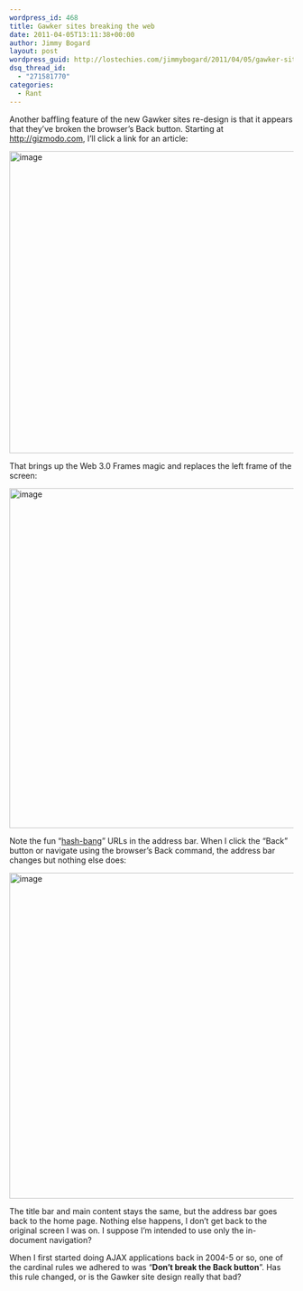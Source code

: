 ```yaml
---
wordpress_id: 468
title: Gawker sites breaking the web
date: 2011-04-05T13:11:38+00:00
author: Jimmy Bogard
layout: post
wordpress_guid: http://lostechies.com/jimmybogard/2011/04/05/gawker-sites-breaking-the-web/
dsq_thread_id:
  - "271581770"
categories:
  - Rant
---
```

Another baffling feature of the new Gawker sites re-design is that it appears that they’ve broken the browser’s Back button. Starting at <http://gizmodo.com>, I’ll click a link for an article:

[<img style="border-bottom: 0px;border-left: 0px;padding-left: 0px;padding-right: 0px;border-top: 0px;border-right: 0px;padding-top: 0px" border="0" alt="image" src="http://lostechies.com/content/jimmybogard/uploads/2011/04/image_thumb.png" width="1015" height="535" />](http://lostechies.com/content/jimmybogard/uploads/2011/04/image.png)

That brings up the Web 3.0 Frames magic and replaces the left frame of the screen:

[<img style="border-bottom: 0px;border-left: 0px;padding-left: 0px;padding-right: 0px;border-top: 0px;border-right: 0px;padding-top: 0px" border="0" alt="image" src="http://lostechies.com/content/jimmybogard/uploads/2011/04/image_thumb1.png" width="1059" height="602" />](http://lostechies.com/content/jimmybogard/uploads/2011/04/image1.png)

Note the fun “[hash-bang](http://isolani.co.uk/blog/javascript/BreakingTheWebWithHashBangs)” URLs in the address bar. When I click the “Back” button or navigate using the browser’s Back command, the address bar changes but nothing else does:

[<img style="border-bottom: 0px;border-left: 0px;padding-left: 0px;padding-right: 0px;border-top: 0px;border-right: 0px;padding-top: 0px" border="0" alt="image" src="http://lostechies.com/content/jimmybogard/uploads/2011/04/image_thumb2.png" width="1039" height="577" />](http://lostechies.com/content/jimmybogard/uploads/2011/04/image2.png)

The title bar and main content stays the same, but the address bar goes back to the home page. Nothing else happens, I don’t get back to the original screen I was on. I suppose I’m intended to use only the in-document navigation?

When I first started doing AJAX applications back in 2004-5 or so, one of the cardinal rules we adhered to was “**Don’t break the Back button**”. Has this rule changed, or is the Gawker site design really that bad?